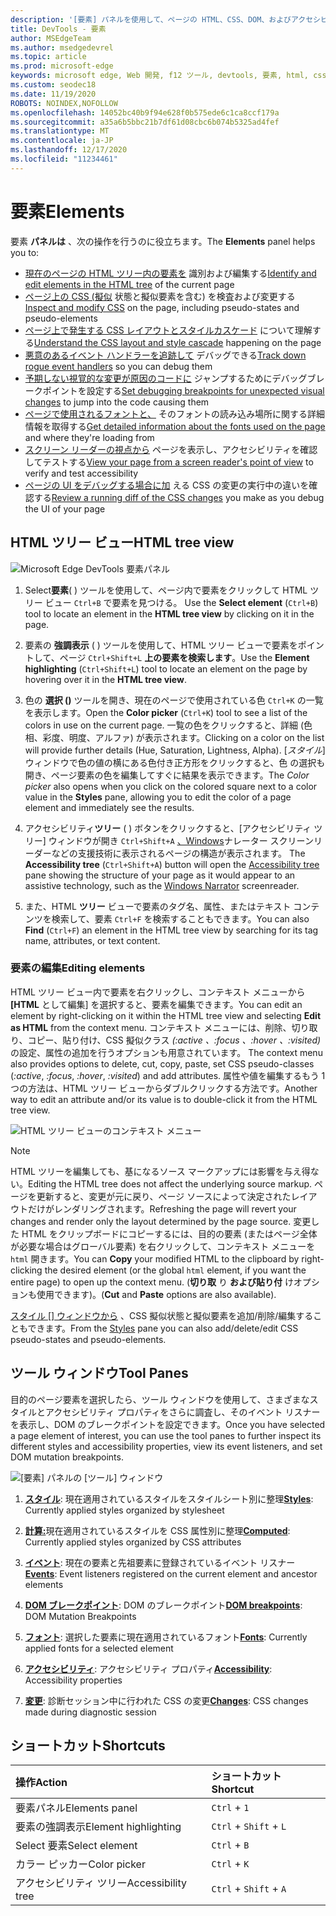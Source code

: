 ```yaml
---
description: '[要素] パネルを使用して、ページの HTML、CSS、DOM、およびアクセシビリティを検査します。'
title: DevTools - 要素
author: MSEdgeTeam
ms.author: msedgedevrel
ms.topic: article
ms.prod: microsoft-edge
keywords: microsoft edge, Web 開発, f12 ツール, devtools, 要素, html, css, dom ブレークポイント, イベント, アクセシビリティ
ms.custom: seodec18
ms.date: 11/19/2020
ROBOTS: NOINDEX,NOFOLLOW
ms.openlocfilehash: 14052bc40b9f94e628f0b575ede6c1ca8ccf179a
ms.sourcegitcommit: a35a6b5bbc21b7df61d08cbc6b074b5325ad4fef
ms.translationtype: MT
ms.contentlocale: ja-JP
ms.lasthandoff: 12/17/2020
ms.locfileid: "11234461"
---
```

# <span data-ttu-id="91627-104">要素</span><span class="sxs-lookup"><span data-stu-id="91627-104">Elements</span></span>

<span data-ttu-id="91627-105">要素 **パネルは** 、次の操作を行うのに役立ちます。</span><span class="sxs-lookup"><span data-stu-id="91627-105">The **Elements** panel helps you to:</span></span>

* <span data-ttu-id="91627-106">[現在のページの HTML ツリー内の要素を](#html-tree-view) 識別および編集する</span><span class="sxs-lookup"><span data-stu-id="91627-106">[Identify and edit elements in the HTML tree](#html-tree-view) of the current page</span></span>
* <span data-ttu-id="91627-107">[ページ上の CSS (擬似](./elements/styles.md) 状態と擬似要素を含む) を検査および変更する</span><span class="sxs-lookup"><span data-stu-id="91627-107">[Inspect and modify CSS](./elements/styles.md) on the page, including pseudo-states and pseudo-elements</span></span>
* <span data-ttu-id="91627-108">[ページ上で発生する CSS レイアウトとスタイルカスケード](./elements/computed.md) について理解する</span><span class="sxs-lookup"><span data-stu-id="91627-108">[Understand the CSS layout and style cascade](./elements/computed.md) happening on the page</span></span>
* <span data-ttu-id="91627-109">[悪意のあるイベント ハンドラーを追跡して](./elements/events.md) デバッグできる</span><span class="sxs-lookup"><span data-stu-id="91627-109">[Track down rogue event handlers](./elements/events.md) so you can debug them</span></span>
* <span data-ttu-id="91627-110">[予期しない視覚的な変更が原因のコードに](./elements/dom-breakpoints.md) ジャンプするためにデバッグブレークポイントを設定する</span><span class="sxs-lookup"><span data-stu-id="91627-110">[Set debugging breakpoints for unexpected visual changes](./elements/dom-breakpoints.md) to jump into the code causing them</span></span>
* <span data-ttu-id="91627-111">[ページで使用されるフォントと、](./elements/fonts.md) そのフォントの読み込み場所に関する詳細情報を取得する</span><span class="sxs-lookup"><span data-stu-id="91627-111">[Get detailed information about the fonts used on the page](./elements/fonts.md) and where they're loading from</span></span>
* <span data-ttu-id="91627-112">[スクリーン リーダーの視点から](./elements/accessibility.md) ページを表示し、アクセシビリティを確認してテストする</span><span class="sxs-lookup"><span data-stu-id="91627-112">[View your page from a screen reader's point of view](./elements/accessibility.md) to verify and test accessibility</span></span> 
* <span data-ttu-id="91627-113">[ページの UI をデバッグする場合に加](./elements/changes.md) える CSS の変更の実行中の違いを確認する</span><span class="sxs-lookup"><span data-stu-id="91627-113">[Review a running diff of the CSS changes](./elements/changes.md) you make as you debug the UI of your page</span></span>

## <span data-ttu-id="91627-114">HTML ツリー ビュー</span><span class="sxs-lookup"><span data-stu-id="91627-114">HTML tree view</span></span>

![Microsoft Edge DevTools 要素パネル](./media/elements.png)

1. <span data-ttu-id="91627-116">Select**要素**( ) ツールを使用して、ページ内で要素をクリックして HTML ツリー ビュー `Ctrl+B` で要素を見つける。 </span><span class="sxs-lookup"><span data-stu-id="91627-116">Use the **Select element** (`Ctrl+B`) tool to locate an element in the **HTML tree view** by clicking on it in the page.</span></span>

2. <span data-ttu-id="91627-117">要素の **強調表示** ( ) ツールを使用して、HTML ツリー ビューで要素をポイントして、ページ `Ctrl+Shift+L` **上の要素を検索します**。</span><span class="sxs-lookup"><span data-stu-id="91627-117">Use the **Element highlighting** (`Ctrl+Shift+L`) tool to locate an element on the page by hovering over it in the **HTML tree view**.</span></span>

3. <span data-ttu-id="91627-118">色の **選択 ()** ツールを開き、現在のページで使用されている色 `Ctrl+K` の一覧を表示します。</span><span class="sxs-lookup"><span data-stu-id="91627-118">Open the **Color picker** (`Ctrl+K`) tool to see a list of the colors in use on the current page.</span></span> <span data-ttu-id="91627-119">一覧の色をクリックすると、詳細 (色相、彩度、明度、アルファ) が表示されます。</span><span class="sxs-lookup"><span data-stu-id="91627-119">Clicking on a color on the list will provide further details (Hue, Saturation, Lightness, Alpha).</span></span> <span data-ttu-id="91627-120">[*スタイル*] ウィンドウで色の値の横にある色付き正方形をクリックすると、色 の選択も開き、ページ要素の色を編集してすぐに結果を表示できます。</span><span class="sxs-lookup"><span data-stu-id="91627-120">The *Color picker* also opens when you click on the colored square next to a color value in the **Styles** pane, allowing you to edit the color of a page element and immediately see the results.</span></span>

4. <span data-ttu-id="91627-121">アクセシビリティ**ツリー** ( ) ボタンをクリックすると、[アクセシビリティ ツリー] ウィンドウが開き `Ctrl+Shift+A` [、Windows](https://support.microsoft.com/help/22798/windows-10-narrator-get-started)ナレーター スクリーンリーダーなどの支援技術に表示されるページの構造が表示されます。 [](./elements/accessibility.md)</span><span class="sxs-lookup"><span data-stu-id="91627-121">The **Accessibility tree** (`Ctrl+Shift+A`) button will open the [Accessibility tree](./elements/accessibility.md) pane showing the structure of your page as it would appear to an assistive technology, such as the [Windows Narrator](https://support.microsoft.com/help/22798/windows-10-narrator-get-started) screenreader.</span></span>

5. <span data-ttu-id="91627-122">また、HTML **ツリー** ビューで要素のタグ名、属性、またはテキスト コンテンツを検索して、要素 `Ctrl+F` を検索することもできます。</span><span class="sxs-lookup"><span data-stu-id="91627-122">You can also **Find** (`Ctrl+F`) an element in the HTML tree view by searching for its tag name, attributes, or text content.</span></span>

### <span data-ttu-id="91627-123">要素の編集</span><span class="sxs-lookup"><span data-stu-id="91627-123">Editing elements</span></span>

<span data-ttu-id="91627-124">HTML ツリー ビュー内で要素を右クリックし、コンテキスト メニューから **[HTML** として編集] を選択すると、要素を編集できます。</span><span class="sxs-lookup"><span data-stu-id="91627-124">You can edit an element by right-clicking on it within the HTML tree view and selecting **Edit as HTML** from the context menu.</span></span> <span data-ttu-id="91627-125">コンテキスト メニューには、削除、切り取り、コピー、貼り付け、CSS 擬似クラス *(:active* *、:focus 、:hover* *、:visited)* の設定、属性の追加を行うオプションも用意されています。 </span><span class="sxs-lookup"><span data-stu-id="91627-125">The context menu also provides options to delete, cut, copy, paste, set CSS pseudo-classes (*:active*, *:focus*, *:hover*, *:visited*) and add attributes.</span></span> <span data-ttu-id="91627-126">属性や値を編集するもう 1 つの方法は、HTML ツリー ビューからダブルクリックする方法です。</span><span class="sxs-lookup"><span data-stu-id="91627-126">Another way to edit an attribute and/or its value is to double-click it from the HTML tree view.</span></span>

![HTML ツリー ビューのコンテキスト メニュー](./media/elements_html_tree_context.png)

> [!NOTE]
> <span data-ttu-id="91627-128">HTML ツリーを編集しても、基になるソース マークアップには影響を与え得ない。</span><span class="sxs-lookup"><span data-stu-id="91627-128">Editing the HTML tree does not affect the underlying source markup.</span></span> <span data-ttu-id="91627-129">ページを更新すると、変更が元に戻り、ページ ソースによって決定されたレイアウトだけがレンダリングされます。</span><span class="sxs-lookup"><span data-stu-id="91627-129">Refreshing the page will revert your changes and render only the layout determined by the page source.</span></span> <span data-ttu-id="91627-130">変更した HTML をクリップボードにコピーするには、目的の要素 (またはページ全体が必要な場合はグローバル要素) を右クリックして、コンテキスト メニューを `html` 開きます。</span><span class="sxs-lookup"><span data-stu-id="91627-130">You can **Copy** your modified HTML to the clipboard by right-clicking the desired element (or the global `html` element, if you want the entire page) to open up the context menu.</span></span> <span data-ttu-id="91627-131">(**切り取** り **および貼り付** けオプションも使用できます)。</span><span class="sxs-lookup"><span data-stu-id="91627-131">(**Cut** and **Paste** options are also available).</span></span>

<span data-ttu-id="91627-132">[スタイル [] ウィンドウから](./elements/styles.md) 、CSS 擬似状態と擬似要素を追加/削除/編集することもできます。</span><span class="sxs-lookup"><span data-stu-id="91627-132">From the [Styles](./elements/styles.md) pane you can also add/delete/edit CSS pseudo-states and pseudo-elements.</span></span>

## <span data-ttu-id="91627-133">ツール ウィンドウ</span><span class="sxs-lookup"><span data-stu-id="91627-133">Tool Panes</span></span>

<span data-ttu-id="91627-134">目的のページ要素を選択したら、ツール ウィンドウを使用して、さまざまなスタイルとアクセシビリティ プロパティをさらに調査し、そのイベント リスナーを表示し、DOM のブレークポイントを設定できます。</span><span class="sxs-lookup"><span data-stu-id="91627-134">Once you have selected a page element of interest, you can use the tool panes to further inspect its different styles and accessibility properties, view its event listeners, and set DOM mutation breakpoints.</span></span>

![[要素] パネルの [ツール] ウィンドウ](./media/elements_toolpanes.png)

1. <span data-ttu-id="91627-136">[**スタイル**](./elements/styles.md): 現在適用されているスタイルをスタイルシート別に整理</span><span class="sxs-lookup"><span data-stu-id="91627-136">[**Styles**](./elements/styles.md): Currently applied styles organized by stylesheet</span></span>

2. <span data-ttu-id="91627-137">[**計算:**](./elements/computed.md)現在適用されているスタイルを CSS 属性別に整理</span><span class="sxs-lookup"><span data-stu-id="91627-137">[**Computed**](./elements/computed.md): Currently applied styles organized by CSS attributes</span></span>

3. <span data-ttu-id="91627-138">[**イベント**](./elements/events.md): 現在の要素と先祖要素に登録されているイベント リスナー</span><span class="sxs-lookup"><span data-stu-id="91627-138">[**Events**](./elements/events.md): Event listeners registered on the current element and ancestor elements</span></span>

4. <span data-ttu-id="91627-139">[**DOM ブレークポイント**](./elements/dom-breakpoints.md): DOM のブレークポイント</span><span class="sxs-lookup"><span data-stu-id="91627-139">[**DOM breakpoints**](./elements/dom-breakpoints.md): DOM Mutation Breakpoints</span></span> 

5. <span data-ttu-id="91627-140">[**フォント**](./elements/fonts.md): 選択した要素に現在適用されているフォント</span><span class="sxs-lookup"><span data-stu-id="91627-140">[**Fonts**](./elements/fonts.md): Currently applied fonts for a selected element</span></span>

6. <span data-ttu-id="91627-141">[**アクセシビリティ**](./elements/accessibility.md): アクセシビリティ プロパティ</span><span class="sxs-lookup"><span data-stu-id="91627-141">[**Accessibility**](./elements/accessibility.md):  Accessibility properties</span></span>

7. <span data-ttu-id="91627-142">[**変更**](./elements/changes.md): 診断セッション中に行われた CSS の変更</span><span class="sxs-lookup"><span data-stu-id="91627-142">[**Changes**](./elements/changes.md): CSS changes made during diagnostic session</span></span>  

## <span data-ttu-id="91627-143">ショートカット</span><span class="sxs-lookup"><span data-stu-id="91627-143">Shortcuts</span></span>

| <span data-ttu-id="91627-144">操作</span><span class="sxs-lookup"><span data-stu-id="91627-144">Action</span></span>               | <span data-ttu-id="91627-145">ショートカット</span><span class="sxs-lookup"><span data-stu-id="91627-145">Shortcut</span></span>               |
|:---------------------|:-----------------------|
| <span data-ttu-id="91627-146">要素パネル</span><span class="sxs-lookup"><span data-stu-id="91627-146">Elements panel</span></span>       | `Ctrl` + `1`           |
| <span data-ttu-id="91627-147">要素の強調表示</span><span class="sxs-lookup"><span data-stu-id="91627-147">Element highlighting</span></span> | `Ctrl` + `Shift` + `L` |
| <span data-ttu-id="91627-148">Select 要素</span><span class="sxs-lookup"><span data-stu-id="91627-148">Select element</span></span>       | `Ctrl` + `B`           |
| <span data-ttu-id="91627-149">カラー ピッカー</span><span class="sxs-lookup"><span data-stu-id="91627-149">Color picker</span></span>         | `Ctrl` + `K`           |
| <span data-ttu-id="91627-150">アクセシビリティ ツリー</span><span class="sxs-lookup"><span data-stu-id="91627-150">Accessibility tree</span></span>   | `Ctrl` + `Shift` + `A` |
